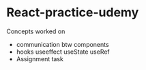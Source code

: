 # React-practice-udemy

Concepts worked on
  - communication btw components
  - hooks
     useeffect
     useState
     useRef
  - Assignment task 
  
